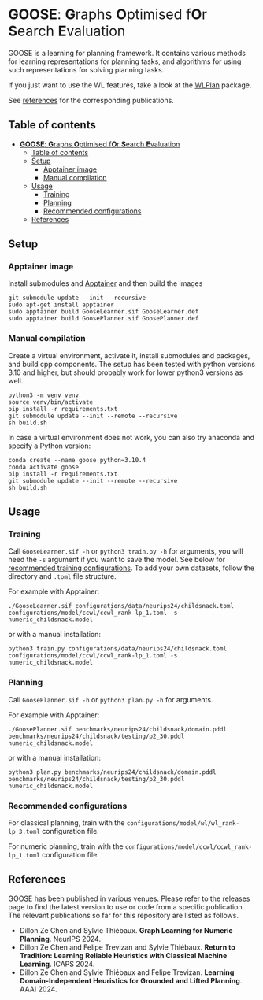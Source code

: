 <span style="font-weight:normal">**GOOSE**: **G**raphs **O**ptimised f**O**r **S**earch **E**valuation</span>
=============================================================================================================

GOOSE is a learning for planning framework. It contains various methods for learning representations for planning tasks, and algorithms for using such representations for solving planning tasks.

If you just want to use the WL features, take a look at the [WLPlan](https://github.com/DillonZChen/wlplan) package.

See [references](#references) for the corresponding publications.

## Table of contents
- [**GOOSE**: **G**raphs **O**ptimised f**O**r **S**earch **E**valuation](#goose-graphs-optimised-for-search-evaluation)
  - [Table of contents](#table-of-contents)
  - [Setup](#setup)
    - [Apptainer image](#apptainer-image)
    - [Manual compilation](#manual-compilation)
  - [Usage](#usage)
    - [Training](#training)
    - [Planning](#planning)
    - [Recommended configurations](#recommended-configurations)
  - [References](#references)

## Setup

### Apptainer image
Install submodules and [Apptainer](https://apptainer.org/) and then build the images

    git submodule update --init --recursive
    sudo apt-get install apptainer
    sudo apptainer build GooseLearner.sif GooseLearner.def
    sudo apptainer build GoosePlanner.sif GoosePlanner.def


### Manual compilation
Create a virtual environment, activate it, install submodules and packages, and build cpp components.
The setup has been tested with python versions 3.10 and higher, but should probably work for lower python3 versions as well.

    python3 -m venv venv
    source venv/bin/activate
    pip install -r requirements.txt
    git submodule update --init --remote --recursive
    sh build.sh

In case a virtual environment does not work, you can also try anaconda and specify a Python version:

    conda create --name goose python=3.10.4
    conda activate goose
    pip install -r requirements.txt
    git submodule update --init --remote --recursive
    sh build.sh


## Usage
### Training
Call `GooseLearner.sif -h` or `python3 train.py -h` for arguments, you will need the `-s` argument if you want to save the model.
See below for [recommended training configurations](#recommended-configurations).
To add your own datasets, follow the directory and `.toml` file structure.

For example with Apptainer:

    ./GooseLearner.sif configurations/data/neurips24/childsnack.toml configurations/model/ccwl/ccwl_rank-lp_1.toml -s numeric_childsnack.model

or with a manual installation:

    python3 train.py configurations/data/neurips24/childsnack.toml configurations/model/ccwl/ccwl_rank-lp_1.toml -s numeric_childsnack.model


### Planning
Call `GoosePlanner.sif -h` or `python3 plan.py -h` for arguments.

For example with Apptainer:

    ./GoosePlanner.sif benchmarks/neurips24/childsnack/domain.pddl benchmarks/neurips24/childsnack/testing/p2_30.pddl numeric_childsnack.model

or with a manual installation:

    python3 plan.py benchmarks/neurips24/childsnack/domain.pddl benchmarks/neurips24/childsnack/testing/p2_30.pddl numeric_childsnack.model


### Recommended configurations
For classical planning, train with the `configurations/model/wl/wl_rank-lp_3.toml` configuration file.

For numeric planning, train with the `configurations/model/ccwl/ccwl_rank-lp_1.toml` configuration file.


## References
GOOSE has been published in various venues. Please refer to the [releases](https://github.com/DillonZChen/goose/releases) page to find the latest version to use or code from a specific publication. The relevant publications so far for this repository are listed as follows.

- Dillon Ze Chen and Sylvie Thiébaux. **Graph Learning for Numeric Planning**. NeurIPS 2024.
- Dillon Ze Chen and Felipe Trevizan and Sylvie Thiébaux. **Return to Tradition: Learning Reliable Heuristics with Classical Machine Learning**. ICAPS 2024.
- Dillon Ze Chen and Sylvie Thiébaux and Felipe Trevizan. **Learning Domain-Independent Heuristics for Grounded and Lifted Planning**. AAAI 2024.
